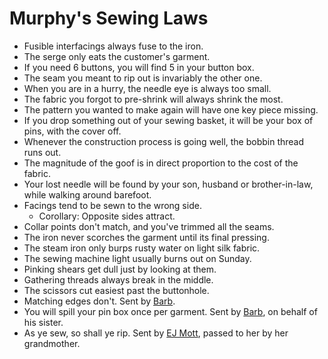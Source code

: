 # Murphy's Sewing Laws
* Fusible interfacings always fuse to the iron.
* The serge only eats the customer's garment.
* If you need 6 buttons, you will find 5 in your button box.
* The seam you meant to rip out is invariably the other one.
* When you are in a hurry, the needle eye is always too small.
* The fabric you forgot to pre-shrink will always shrink the most.
* The pattern you wanted to make again will have one key piece missing.
* If you drop something out of your sewing basket, it will be your box of pins, with the cover off.
* Whenever the construction process is going well, the bobbin thread runs out.
* The magnitude of the goof is in direct proportion to the cost of the fabric.
* Your lost needle will be found by your son, husband or brother-in-law, while walking around barefoot.
* Facings tend to be sewn to the wrong side.
    * Corollary: Opposite sides attract.
* Collar points don't match, and you've trimmed all the seams.
* The iron never scorches the garment until its final pressing.
* The steam iron only burps rusty water on light silk fabric.
* The sewing machine light usually burns out on Sunday.
* Pinking shears get dull just by looking at them.
* Gathering threads always break in the middle.
* The scissors cut easiest past the buttonhole.
* Matching edges don't. Sent by [Barb](mailto:pineglen@discover-net.net).
* You will spill your pin box once per garment. Sent by [Barb](mailto:pineglen@discover-net.net), on behalf of his sister.
* As ye sew, so shall ye rip. Sent by [EJ Mott](mailto:ejmott@mchsi.com), passed to her by her grandmother.